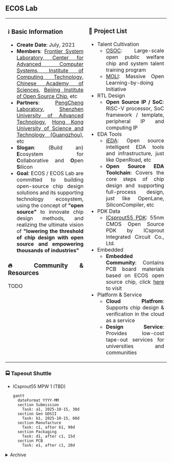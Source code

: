 ## ECOS Lab

<table>
<tr align="justify">
<td width="50%" valign="top">

### ℹ️ Basic Information
- **Create Date**: July, 2021
- **Members**: [Frontier System Laboratory, Center for Advanced Computer Systems, Institute of Computing Technology, Chinese Academy of Sciences](https://acs.ict.ac.cn/english), [Beijing Institute of Open Source Chip](https://www.bosc.ac.cn), etc
- **Partners**: [PengCheng Laboratory](https://www.pcl.ac.cn), [Shenzhen University of Advanced Technology](https://suat-sz.edu.cn/en), [Hong Kong University of Science and Technology (Guangzhou)](https://www.hkust-gz.edu.cn), etc
- **Slogan**: (Build an) **E**cosystem for **C**ollaborative and **O**pen **S**ilicon
- **Goal**: ECOS / ECOS Lab are committed to building open-source chip design solutions and its supporting technology ecosystem, using the concept of **"open source"** to innovate chip design methods, and realizing the ultimate vision of **"lowering the threshold of chip design with open source and empowering thousands of industries"**

### 🔥 Community & Resources
TODO

</td>
<td width="50%" valign="top">

### 🧰 Project List
- Talent Cultivation
  - [OSOC](https://ysyx.oscc.cc): Large-scale open public welfare chip and system talent training program
  - [MOLI](https://moli.oscc.cc): Massive Open Learning-by-doing Initiative
- RTL Design
  - **Open Source IP / SoC**: RISC-V processor, SoC framework / template, peripheral IP and computing IP
- EDA Tools
  - [iEDA](https://ieda.oscc.cc): Open source intelligent EDA tools and infrastructure, just like OpenRoad, etc
  - **Open Source EDA Toolchain**: Covers the core steps of chip design and supporting full-process design, just like OpenLane, SiliconCompiler, etc
- PDK Data
  - [ICsprout55 PDK](https://icsprout55-pdk.rtfd.io): 55nm CMOS Open Source PDK by ICsprout Integrated Circuit Co., Ltd.
- Embedded
  - **Embedded Community**: Contains PCB board materials based on ECOS open source chip, click [here](https://embedded.ecoslab.com) to visit
- Platform & Service
  - **Cloud Platfrom**: Supports chip design & verification in the cloud as a service
  - **Design Service**: Provides low-cost tape-out services for universities and communities

</td>
</tr>
</table>

### 🚍 Tapeout Shuttle
- ICsprout55 MPW 1 (TBD)
  ```mermaid
  gantt
    dateFormat YYYY-MM
    section Submission
      Task: a1, 2025-10-15, 30d
    section Gen GDSII
      Task: b1, 2025-10-15, 60d
    section Manufacture
      Task: c1, after b1, 90d
    section Packaging
      Task: d1, after c1, 15d
    section PCB
      Task: e1, after c1, 20d
  ```

<details>
<summary>Archive</summary>
  
</details>
